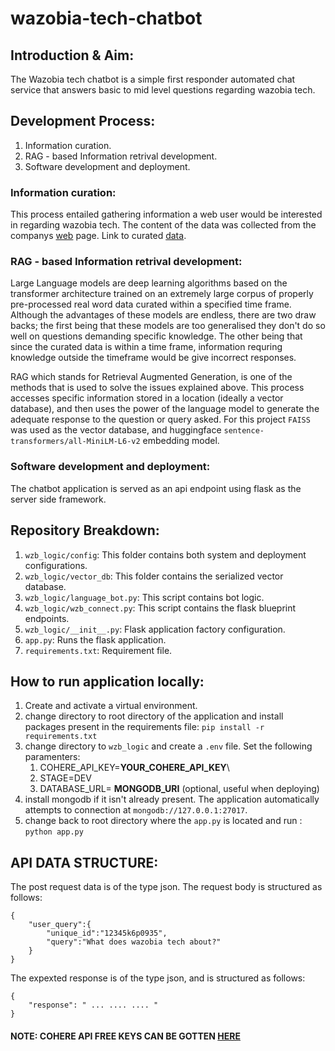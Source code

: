 # wazobia-tech-chatbot

## Introduction & Aim:
The Wazobia tech chatbot is a simple first responder automated chat service that answers basic to mid level questions regarding wazobia tech.

## Development Process:
1.  Information curation.
2.  RAG - based Information retrival development.
3.  Software development and deployment.

### Information curation:
This process entailed gathering information a web user would be interested in regarding wazobia tech. The content of the data was collected from the companys [web](https://wazobia.tech/) page. Link to curated [data](https://docs.google.com/document/d/1HkT6knWZ0iBJz_eZp8dHf4sTrX0fYld8-NQ4RpdeH4k/edit?usp=sharing).

### RAG - based Information retrival development:
Large Language models are deep learning algorithms based on the transformer architecture trained on an extremely large corpus of properly pre-processed real word data curated within a specified time frame. Although
the advantages of these models are endless, there are two draw backs; the first being that these models are too generalised they don't do so well on questions demanding specific knowledge. The other being that since
the curated data is within a time frame, information requring knowledge outside the timeframe would be give incorrect responses.

RAG which stands for Retrieval Augmented Generation, is one of the methods that is used to solve the issues explained above. This process accesses specific information stored in a location (ideally a vector database), and then uses the power of the 
language model to generate the adequate response to the question or query asked. For this project  ```FAISS``` was used as the vector database, and huggingface ```sentence-transformers/all-MiniLM-L6-v2``` embedding model.

### Software development and deployment:
The chatbot application is served as an api endpoint using flask as the server side framework.

## Repository Breakdown:
1. ```wzb_logic/config```: This folder contains both system and deployment configurations.
2. ```wzb_logic/vector_db```: This folder contains the serialized vector database.
3. ```wzb_logic/language_bot.py```: This script contains bot logic.
4. ```wzb_logic/wzb_connect.py```: This script contains the flask blueprint endpoints.
5. ```wzb_logic/__init__.py```: Flask application factory configuration.
6. ```app.py```: Runs the flask application.
7. ```requirements.txt```: Requirement file.

## How to run application locally:
1. Create and activate a virtual environment.
2. change directory to root directory of the application and install packages present in the requirements file: ```pip install -r requirements.txt```
3. change directory to  ```wzb_logic``` and create a ```.env``` file. Set the following paramenters:
   1. COHERE_API_KEY=__YOUR_COHERE_API_KEY__\
   2. STAGE=DEV
   3. DATABASE_URL= __MONGODB_URI__ (optional, useful when deploying)
5. install mongodb if it isn't already present. The application automatically attempts to connection at ```mongodb://127.0.0.1:27017```.
6. change back to root directory where the ```app.py``` is located and run : ```python app.py```

## API DATA STRUCTURE:
The post request data is of the type json. The request body is structured as follows:
```
{
    "user_query":{
        "unique_id":"12345k6p0935",
        "query":"What does wazobia tech about?"
    }
}
```
The expexted response is of the type json, and is structured as follows:
```
{
    "response": " ... .... .... "
}
```

#### NOTE: COHERE API FREE KEYS CAN BE GOTTEN [HERE](https://dashboard.cohere.ai/api-keys) 
